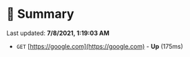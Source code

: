 # 📖 Summary
Last updated: **7/8/2021, 1:19:03 AM**

- `GET` [https://google.com](https://google.com) - **Up** (175ms)

